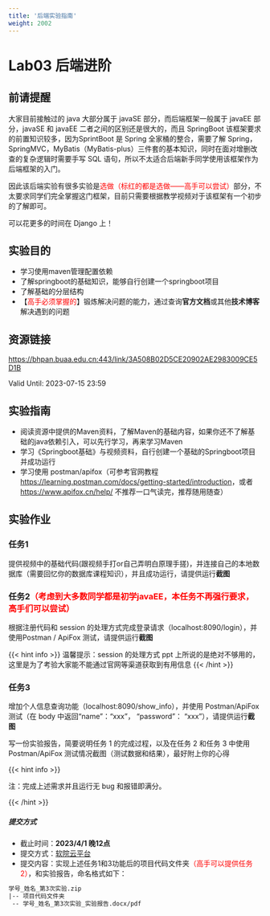 ```yaml
---
title: '后端实验指南'
weight: 2002
---
```


# Lab03 后端进阶

## 前请提醒

大家目前接触过的 java 大部分属于 javaSE 部分，而后端框架一般属于 javaEE 部分，javaSE 和 javaEE 二者之间的区别还是很大的，而且 SpringBoot 该框架要求的前置知识较多，因为SprintBoot 是 Spring 全家桶的整合，需要了解 Spring，SpringMVC，MyBatis（MyBatis-plus）三件套的基本知识，同时在面对增删改查的复杂逻辑时需要手写 SQL 语句，所以不太适合后端新手同学使用该框架作为后端框架的入门。

因此该后端实验有很多实验是<span style="color: red">选做（标红的都是选做——高手可以尝试）</span>部分，不太要求同学们完全掌握这门框架，目前只需要根据教学视频对于该框架有一个初步的了解即可。

可以花更多的时间在 Django 上！

## 实验目的

- 学习使用maven管理配置依赖
- 了解springboot的基础知识，能够自行创建一个springboot项目
- 了解基础的分层结构
- 【<span style="color: red">高手必须掌握的</span>】锻炼解决问题的能力，通过查询**官方文档**或其他**技术博客**解决遇到的问题

## 资源链接

https://bhpan.buaa.edu.cn:443/link/3A508B02D5CE20902AE2983009CE5D1B</a>

Valid Until: 2023-07-15 23:59

## 实验指南

- 阅读资源中提供的Maven资料，了解Maven的基础内容，如果你还不了解基础的java依赖引入，可以先行学习，再来学习Maven
- 学习《Springboot基础》与视频资料，自行创建一个基础的Springboot项目并成功运行
- 学习使用 postman/apifox（可参考官网教程<a href="https://learning.postman.com/docs/getting-started/introduction" target="_blank">https://learning.postman.com/docs/getting-started/introduction</a>，或者 https://www.apifox.cn/help/ 不推荐一口气读完，推荐随用随查）

## 实验作业

### 任务1

提供视频中的基础代码(跟视频手打or自己弄明白原理手搓)，并连接自己的本地数据库（需要回忆你的数据库课程知识），并且成功运行，请提供运行**截图**

### 任务2<span style="color: red">（考虑到大多数同学都是初学javaEE，本任务不再强行要求，高手们可以尝试）</span>

根据注册代码和 session 的处理方式完成登录请求（localhost:8090/login），并使用Postman / ApiFox 测试，请提供运行**截图**

{{< hint info >}}
温馨提示：session 的处理方式 ppt 上所说的是绝对不够用的，这里是为了考验大家能不能通过官网等渠道获取到有用信息
{{< /hint >}}

### 任务3

增加个人信息查询功能（localhost:8090/show_info），并使用 Postman/ApiFox 测试（在 body 中返回“name”：“xxx”， “password”： “xxx”），请提供运行**截图**

写一份实验报告，简要说明任务 1 的完成过程，以及在任务 2 和任务 3 中使用 Postman/ApiFox 测试情况截图（测试数据和结果），最好附上你的心得

{{< hint info >}}

注：完成上述需求并且运行无 bug 和报错即满分。

{{< /hint >}}

##### 提交方式

- 截止时间：**2023/4/1 晚12点**
- 提交方式：<a href="https://scs.buaa.edu.cn/" target="_blank">软院云平台</a>
- 提交内容：实现上述任务1和3功能后的项目代码文件夹<span style="color: red">（高手可以提供任务2）</span>，和实验报告，命名格式如下：


```txt
学号_姓名_第3次实验.zip
|-- 项目代码文件夹
 -- 学号_姓名_第3次实验_实验报告.docx/pdf
```


